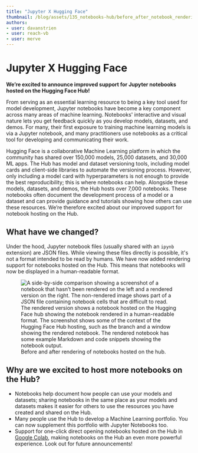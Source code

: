 ```yaml
---
title: "Jupyter X Hugging Face" 
thumbnail: /blog/assets/135_notebooks-hub/before_after_notebook_rendering.png
authors:
- user: davanstrien
- user: reach-vb 
- user: merve
---
```


#  Jupyter X Hugging Face 


**We’re excited to announce improved support for Jupyter notebooks hosted on the Hugging Face Hub!**

From serving as an essential learning resource to being a key tool used for model development, Jupyter notebooks have become a key component across many areas of machine learning. Notebooks' interactive and visual nature lets you get feedback quickly as you develop models, datasets, and demos. For many, their first exposure to training machine learning models is via a Jupyter notebook, and many practitioners use notebooks as a critical tool for developing and communicating their work. 

Hugging Face is a collaborative Machine Learning platform in which the community has shared over 150,000 models, 25,000 datasets, and 30,000 ML apps. The Hub has model and dataset versioning tools, including model cards and client-side libraries to automate the versioning process. However, only including a model card with hyperparameters is not enough to provide the best reproducibility; this is where notebooks can help. Alongside these models, datasets, and demos, the Hub hosts over 7,000 notebooks. These notebooks often document the development process of a model or a dataset and can provide guidance and tutorials showing how others can use these resources. We’re therefore excited about our improved support for notebook hosting on the Hub. 

## What have we changed? 

Under the hood, Jupyter notebook files (usually shared with an `ipynb` extension) are JSON files. While viewing these files directly is possible, it's not a format intended to be read by humans. We have now added rendering support for notebooks hosted on the Hub. This means that notebooks will now be displayed in a human-readable format. 

<figure>
  <img src="/blog/assets/135_notebooks-hub/before_after_notebook_rendering.png" alt="A side-by-side comparison showing a screenshot of a notebook that hasn’t been rendered on the left and a rendered version on the right.  The non-rendered image shows part of a JSON file containing notebook cells that are difficult to read. The rendered version shows a notebook hosted on the Hugging Face hub showing the notebook rendered in a human-readable format. The screenshot shows some of the context of the Hugging Face Hub hosting, such as the branch and a window showing the rendered notebook. The rendered notebook has some example Markdown and code snippets showing the notebook output. "/>
  <figcaption>Before and after rendering of notebooks hosted on the hub.</figcaption>
</figure>

## Why are we excited to host more notebooks on the Hub? 

- Notebooks help document how people can use your models and datasets; sharing notebooks in the same place as your models and datasets makes it easier for others to use the resources you have created and shared on the Hub. 
- Many people use the Hub to develop a Machine Learning portfolio. You can now supplement this portfolio with Jupyter Notebooks too. 
- Support for one-click direct opening notebooks hosted on the Hub in [Google Colab](https://medium.com/google-colab/hugging-face-notebooks-x-colab-722d91e05e7c), making notebooks on the Hub an even more powerful experience. Look out for future announcements! 


